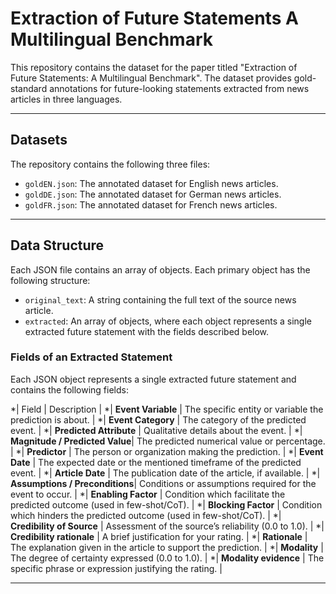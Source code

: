 # Extraction of Future Statements A Multilingual Benchmark


This repository contains the dataset for the paper titled "Extraction of Future Statements: A Multilingual Benchmark". The dataset provides gold-standard annotations for future-looking statements extracted from news articles in three languages.

---

## Datasets

The repository contains the following three files:

* `goldEN.json`: The annotated dataset for English news articles.
* `goldDE.json`: The annotated dataset for German news articles.
* `goldFR.json`: The annotated dataset for French news articles.

---

## Data Structure

Each JSON file contains an array of objects. Each primary object has the following structure:

* `original_text`: A string containing the full text of the source news article.
* `extracted`: An array of objects, where each object represents a single extracted future statement with the fields described below.

### Fields of an Extracted Statement

Each JSON object represents a single extracted future statement and contains the following fields:

*| Field                          | Description |
*| **Event Variable**             | The specific entity or variable the prediction is about. |
*| **Event Category**             | The category of the predicted event. |
*| **Predicted Attribute**        | Qualitative details about the event. |
*| **Magnitude / Predicted Value**| The predicted numerical value or percentage. |
*| **Predictor**                  | The person or organization making the prediction. |
*| **Event Date**                 | The expected date or the mentioned timeframe of the predicted event. |
*| **Article Date**               | The publication date of the article, if available. |
*| **Assumptions / Preconditions**| Conditions or assumptions required for the event to occur. |
*| **Enabling Factor**            | Condition which facilitate the predicted outcome (used in few-shot/CoT). |
*| **Blocking Factor**            | Condition which hinders the predicted outcome (used in few-shot/CoT). |
*| **Credibility of Source**      | Assessment of the source’s reliability (0.0 to 1.0). |
*| **Credibility rationale**      | A brief justification for your rating. |
*| **Rationale**                  | The explanation given in the article to support the prediction. |
*| **Modality**                   | The degree of certainty expressed (0.0 to 1.0). |
*| **Modality evidence**          | The specific phrase or expression justifying the rating. |

---

